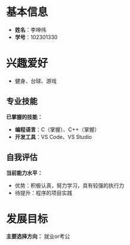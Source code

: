 
# 基本信息

- **姓名**：李坤伟
- **学号**：102301330

# 兴趣爱好

- 健身、台球、游戏

## 专业技能

**已掌握的技能：**
- **编程语言**：C（掌握）、C++（掌握）
- **开发工具**：VS Code、VS Studio

## 自我评估

**当前能力水平：**
- 优势：积极认真，努力学习，具有较强的执行力
- 待提升：程序的项目实践


# 发展目标
**主要选择方向：** 就业or考公

